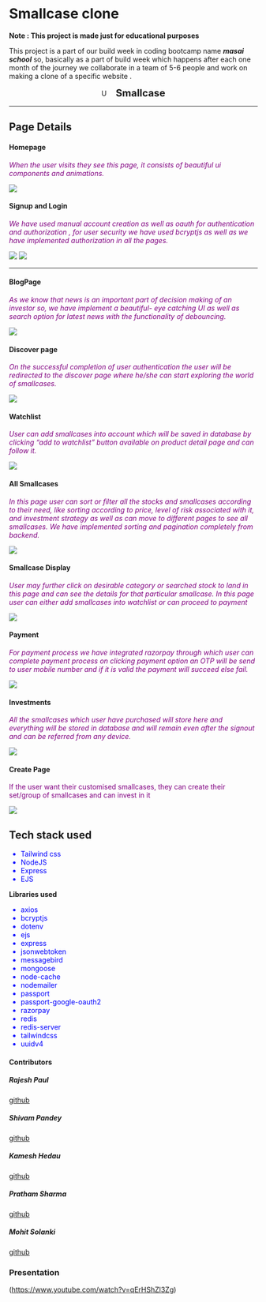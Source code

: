 # Smallcase clone
**Note : This project is made just for educational purposes**

This project is a part of our build week in coding bootcamp name ***masai school*** so, basically as a part of build week which happens after each one month of the journey we collaborate in a team of 5-6 people and work on making a clone of a specific website .

<span>
<div style="margin:auto; display:flex; items:center; justify-content:center">
<span>
<img src="./public/images/siteLogo.png" style="width:15px" alt="Unable To Load" style="display:inline"></img><span>
<span style="font-Size:20px; font-weight:bold; margin-left:10px">Smallcase</span>
</div>
<hr></hr>

## Page Details

#### Homepage

 *<p style="color:purple">When the user visits they see this page, it consists of beautiful ui components and animations.</p>*

 <img src="./public/images/dashboard.png"/>

#### Signup and Login


*<p style="color:purple">We have used manual account creation as well as oauth for authentication and authorization , for user security we have used bcryptjs as well as we have implemented authorization in all the pages.</p>*

 <img src="./public/images/loginbox.png"/>
 <img src="./public/images/growImg.png"/>
<hr>

#### BlogPage


*<p style="color:purple">As we know that news is an important part of decision making of an investor so, we have implement a beautiful- eye catching UI as well as search option for latest news with the functionality of debouncing.<p>*

 <img src="./public/images/blogWithDeb.png">

#### Discover page

*<p style="color:purple">On the successful completion of user authentication the user will be redirected to the discover page where he/she can start exploring the world of smallcases.</p>*


 <img src="./public/images/discover.png">

 
#### Watchlist

*<p style="color:purple">User can add smallcases into account which will be saved in database by clicking “add to watchlist” button available on product detail page and can follow it.</p>*

 <img src="./public/images/watchlist.png">

 #### All Smallcases

*<p style="color:purple">In this page user can sort or filter all the stocks and smallcases according to their need, like sorting according to price, level of risk associated with it, and investment strategy as well as can move to different pages to see all smallcases. We have implemented sorting and pagination completely from backend.</p>*
<img src="./public/images/allsmallcasesp.png">

#### Smallcase Display

*<p style="color:purple">User may further click on desirable category or searched stock to land in this page and can see the details for that particular smallcase. In this page user can either add smallcases into watchlist or can proceed to payment</p>*


 <img src="./public/images/smallcaseinformation.png">


#### Payment 

*<p style="color:purple">For payment process we have integrated razorpay through which user can complete payment process on clicking payment option an OTP will be send to user mobile number and if it is valid the payment will succeed else fail.</p>*

 <img src="./public/images/payment.png">

 #### Investments

*<p style="color:purple">All the smallcases which user have purchased will store here and everything will be stored in database and will remain even after the signout and can be referred from any device.</p>*

 <img src="./public/images/investmentsp.png">


#### Create Page

<p style="color:purple">If the user want their customised smallcases, they can create their set/group of smallcases and can invest in it</p></p>


 <img src="./public/images/createnewsmallcase.png">

 <h2>Tech stack used</h2>

 <ul>
 <li style="color:blue">Tailwind css</li>
 <li style="color:blue">NodeJS</li>
 <li style="color:blue">Express</li>
 <li style="color:blue">EJS</li>
 </ul>

 <p style="font-weight:bold">Libraries used<p>

 <ul>
 <li style="color:blue">axios</li>
 <li style="color:blue">bcryptjs</li>
 <li style="color:blue">dotenv</li>
 <li style="color:blue">ejs</li>
 <li style="color:blue">express</li>
 <li style="color:blue">jsonwebtoken</li>
 <li style="color:blue">messagebird</li>
 <li style="color:blue">mongoose</li>
 <li style="color:blue">node-cache</li>
 <li style="color:blue">nodemailer</li>
 <li style="color:blue">passport</li>
 <li style="color:blue">passport-google-oauth2</li>
 <li style="color:blue">razorpay</li>
 <li style="color:blue">redis</li>
 <li style="color:blue">redis-server</li>
 <li style="color:blue">tailwindcss</li>
 <li style="color:blue">uuidv4</li>

 </ul>

<h4>Contributors</h4>

<h5>Rajesh Paul</h5>


[github](https://github.com/rajesh4210)


<h5>Shivam Pandey</h5>


[github](https://github.com/ShivCodeP)


<h5>Kamesh Hedau</h5>


[github](https://github.com/Kamesh255)

<h5>Pratham Sharma</h5>


[github](https://github.com/Spratham72)


<h5>Mohit Solanki</h5>

[github](https://github.com/mohitsolanki71)


<H3>Presentation</H3>

(https://www.youtube.com/watch?v=qErHShZl3Zg)
